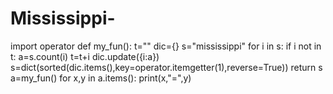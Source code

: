 # Mississippi-
import operator
def my_fun(): 
    t="" 
     dic={} 
     s="mississippi" 
     for i in s: 
      if i not in t: 
       a=s.count(i)
        t=t+i 
        dic.update({i:a}) 
s=dict(sorted(dic.items(),key=operator.itemgetter(1),reverse=True)) 
return s
a=my_fun()
for x,y in a.items(): 
    print(x,"=",y)
